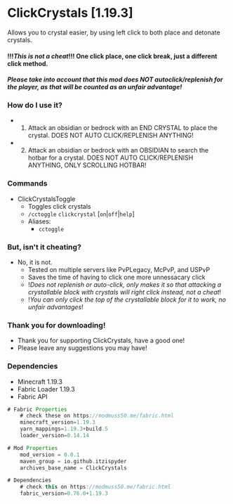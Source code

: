 # ClickCrystals [1.19.3]
Allows you to crystal easier, by using left click to both place and detonate crystals.
#### !!!***This is not a cheat***!!! One click place, one click break, just a different click method.
#### *Please take into account that this mod does NOT autoclick/replenish for the player, as that will be counted as an unfair advantage!*





### How do I use it?
- 1) Attack an obsidian or bedrock with an END CRYSTAL to place the crystal. DOES NOT AUTO CLICK/REPLENISH ANYTHING!
- 2) Attack an obsidian or bedrock with an OBSIDIAN to search the hotbar for a crystal. DOES NOT AUTO CLICK/REPLENISH ANYTHING, ONLY SCROLLING HOTBAR!

### Commands
- ClickCrystalsToggle
  - Toggles click crystals
  - `/cctoggle` `clickcrystal` [`on`|`off`|`help`]
  - Aliases: 
    - `cctoggle`

### But, isn't it cheating?
- No, it is not.
  - Tested on multiple servers like PvPLegacy, McPvP, and USPvP
  - Saves the time of having to click one more unnessacary click
  - !*Does not replenish or auto-click, only makes it so that attacking a crystallable block with crystals will right click instead, not a cheat*!
  - !*You can only click the top of the crystallable block for it to work, no unfair advantages*!
  
### Thank you for downloading!
- Thank you for supporting ClickCrystals, have a good one!
- Please leave any suggestions you may have!

  
### Dependencies
- Minecraft 1.19.3
- Fabric Loader 1.19.3
- Fabric API 

```gradle
# Fabric Properties
	# check these on https://modmuss50.me/fabric.html
	minecraft_version=1.19.3
	yarn_mappings=1.19.3+build.5
	loader_version=0.14.14

# Mod Properties
	mod_version = 0.0.1
	maven_group = io.github.itzispyder
	archives_base_name = ClickCrystals

# Dependencies
	# check this on https://modmuss50.me/fabric.html
	fabric_version=0.76.0+1.19.3
```
